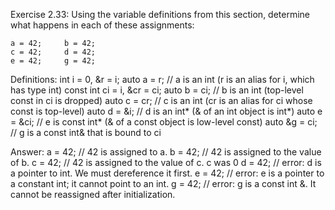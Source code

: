 Exercise 2.33: Using the variable definitions from this section, determine what
happens in each of these assignments:

    a = 42;		b = 42;
    c = 42;		d = 42;
    e = 42;		g = 42;

Definitions:
int i = 0, &r = i;
auto a = r; // a is an int (r is an alias for i, which has type int)
const int ci = i, &cr = ci;
auto b = ci; // b is an int (top-level const in ci is dropped)
auto c = cr; // c is an int (cr is an alias for ci whose const is top-level)
auto d = &i; // d is an int* (& of an int object is int*)
auto e = &ci; // e is const int\* (& of a const object is low-level const)
auto &g = ci; // g is a const int& that is bound to ci

Answer:
a = 42; // 42 is assigned to a.
b = 42; // 42 is assigned to the value of b.
c = 42; // 42 is assigned to the value of c. c was 0
d = 42; // error: d is a pointer to int. We must dereference it first.
e = 42; // error: e is a pointer to a constant int; it cannot point to an int.
g = 42; // error: g is a const int &. It cannot be reassigned after initialization.
